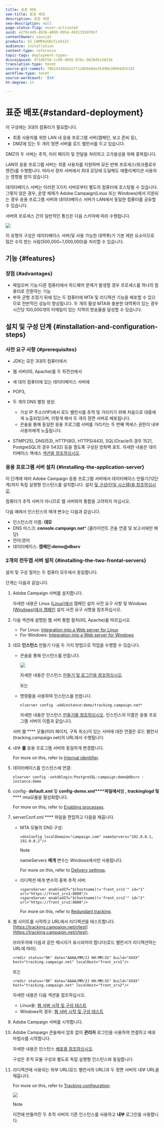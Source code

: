 ```yaml
---
title: 표준 배포
seo-title: 표준 배포
description: 표준 배포
seo-description: null
page-status-flag: never-activated
uuid: e2f9c4d9-4b36-4899-9954-493135597057
contentOwner: sauviat
products: SG_CAMPAIGN/CLASSIC
audience: installation
content-type: reference
topic-tags: deployment-types-
discoiquuid: d714b759-cc08-4656-876c-9820d5c56216
translation-type: tm+mt
source-git-commit: 70b143445b2e77128b9404e35d96b39694d55335
workflow-type: tm+mt
source-wordcount: '834'
ht-degree: 1%

---
```



# 표준 배포{#standard-deployment}

이 구성에는 3대의 컴퓨터가 필요합니다.

* 최종 사용자를 위한 LAN 내 응용 프로그램 서버(캠페인, 보고 준비 등),
* DMZ에 있는 두 개의 정면 서버를 로드 밸런서를 두고 있습니다.

DMZ의 두 서버는 추적, 미러 페이지 및 전달을 처리하고 고가용성을 위해 중복됩니다.

LAN의 응용 프로그램 서버는 최종 사용자를 지원하며 모든 반복 프로세스(워크플로우 엔진)를 수행합니다. 따라서 정차 서버에서 최대 로딩에 도달해도 애플리케이션 사용자는 영향을 받지 않습니다.

데이터베이스 서버는 이러한 3가지 서버로부터 별도의 컴퓨터에 호스팅될 수 있습니다. 그렇지 않은 경우, 운영 체제가 Adobe Campaign(Linux 또는 Windows)에서 지원되는 경우 응용 프로그램 서버와 데이터베이스 서버가 LAN에서 동일한 컴퓨터를 공유할 수 있습니다.

서버와 프로세스 간의 일반적인 통신은 다음 스키마에 따라 수행됩니다.

![](assets/s_001_ncs_install_standardconfig.png)

이 유형의 구성은 데이터베이스 서버(및 사용 가능한 대역폭)가 기본 제한 요소이므로 많은 수의 받는 사람(500,000~1,000,000)을 처리할 수 있습니다.

## 기능 {#features}

### 장점 {#advantages}

* 페일오버 기능:다른 컴퓨터에서 하드웨어 문제가 발생할 경우 프로세스를 하나의 컴퓨터로 전환하는 기능
* 부하 균형 조정기 뒤에 있는 두 컴퓨터에 MTA 및 리디렉션 기능을 배포할 수 있으므로 전반적인 성능이 향상됩니다. 두 개의 활성 MTA와 충분한 대역폭이 있는 경우 시간당 100,000개의 이메일이 있는 지역의 방송율을 달성할 수 있습니다.

## 설치 및 구성 단계 {#installation-and-configuration-steps}

### 사전 요구 사항 {#prerequisites}

* JDK는 모든 3대의 컴퓨터에서
* 웹 서버(IIS, Apache)를 두 최전선에서
* 세 대의 컴퓨터에 있는 데이터베이스 서버에
* POP3,
* 두 개의 DNS 별칭 생성:

   * 가상 IP 주소(VIP)에서 로드 밸런서를 추적 및 가리키기 위해 처음으로 대중에게 노출되었으며, 이렇게 해서 두 개의 정면 서버로 배포됩니다.
   * 콘솔을 통해 동일한 응용 프로그램 서버를 가리키는 두 번째 액세스 권한이 내부 사용자에게 노출됩니다.

* STMP(25), DNS(53), HTTP(80), HTTPS(443), SQL(Oracle의 경우 1521, PostgreSQL의 경우 5432) 등을 열도록 구성된 방화벽 포트. 자세한 내용은 데이터베이스 액세스 [섹션을 참조하십시오](../../installation/using/network-configuration.md#database-access).

### 응용 프로그램 서버 설치 {#installing-the-application-server}

이 단계에 따라 Adobe Campaign 응용 프로그램 서버에서 데이터베이스 만들기(12단계)까지 독립 실행형 인스턴스를 설치합니다. 설치 [및 구성(단일 시스템)을 참조하십시오](../../installation/using/standalone-deployment.md#installing-and-configuring--single-machine-).

컴퓨터가 추적 서버가 아니므로 웹 서버와의 통합을 고려하지 마십시오.

다음 예에서 인스턴스의 매개 변수는 다음과 같습니다.

* 인스턴스의 이름: **데모**
* DNS 마스크: **console.campaign.net*** (클라이언트 콘솔 연결 및 보고서에만 해당)
* 언어:영어
* 데이터베이스: **캠페인:demo@dbsrv**

### 2개의 전두엽 서버 설치 {#installing-the-two-frontal-servers}

설치 및 구성 절차는 두 컴퓨터 모두에서 동일합니다.

단계는 다음과 같습니다.

1. Adobe Campaign 서버를 설치합니다.

   자세한 내용은 Linux [(Linux)에서](../../installation/using/prerequisites-of-campaign-installation-in-linux.md) 캠페인 설치 사전 요구 사항 및 Windows [(Windows)에서 캠페인](../../installation/using/prerequisites-of-campaign-installation-in-windows.md) 설치 사전 요구 사항을 참조하십시오.

1. 다음 섹션에 설명된 웹 서버 통합 절차(IIS, Apache)를 따르십시오.

   * For Linux: [Integration into a Web server for Linux](../../installation/using/integration-into-a-web-server-for-linux.md)
   * For Windows: [Integration into a Web server for Windows](../../installation/using/integration-into-a-web-server-for-windows.md)

1. 데모 **인스턴스** 만들기 다음 두 가지 방법으로 작업을 수행할 수 있습니다.

   * 콘솔을 통해 인스턴스를 만듭니다.

      ![](assets/install_create_new_connexion.png)

      자세한 내용은 인스턴스 [만들기 및 로그인을 참조하십시오](../../installation/using/creating-an-instance-and-logging-on.md).

      또는

   * 명령줄을 사용하여 인스턴스를 만듭니다.

      ```
      nlserver config -addinstance:demo/tracking.campaign.net*
      ```

      자세한 내용은 인스턴스 [만들기를 참조하십시오](../../installation/using/command-lines.md#creating-an-instance).
   인스턴스의 이름은 응용 프로그램 서버의 이름과 같습니다.

   서버 웹 **** 모듈(미러 페이지, 구독 취소)이 있는 서버에 대한 연결은 로드 밸런서(tracking.campaign.net)의 URL에서 수행됩니다.

1. 내부 **를** 응용 프로그램 서버와 동일하게 변경합니다.

   For more on this, refer to [Internal identifier](../../installation/using/campaign-server-configuration.md#internal-identifier).

1. 데이터베이스를 인스턴스에 연결:

   ```
   nlserver config -setdblogin:PostgreSQL:campaign:demo@dbsrv -instance:demo
   ```

1. config- **default.xml** 및 **config-demo.xml****파일에서**&#x200B;웹 **, trackinglogd 및** **** mta모듈을 활성화합니다.

   For more on this, refer to [Enabling processes](../../installation/using/campaign-server-configuration.md#enabling-processes).

1. serverConf.xml **** 파일을 편집하고 다음을 채웁니다.

   * MTA 모듈의 DNS 구성:

      ```
      <dnsConfig localDomain="campaign.com" nameServers="192.0.0.1, 192.0.0.2"/>
      ```

      >[!NOTE]
      >
      >nameServers **매개** 변수는 Windows에서만 사용됩니다.

      For more on this, refer to [Delivery settings](../../installation/using/campaign-server-configuration.md#delivery-settings).

   * 리디렉션 매개 변수의 중복 추적 서버:

      ```
      <spareServer enabledIf="$(hostname)!='front_srv1'" id="1" url="https://front_srv1:8080"/>
      <spareServer enabledIf="$(hostname)!='front_srv2'" id="2" url="https://front_srv2:8080"/>
      ```

      For more on this, refer to [Redundant tracking](../../installation/using/configuring-campaign-server.md#redundant-tracking).

1. 웹 사이트를 시작하고 URL에서 리디렉션을 테스트합니다. [https://tracking.campaign.net/r/test](https://tracking.campaign.net/r/test).

   브라우저에 다음과 같은 메시지가 표시되어야 합니다(로드 밸런서가 리디렉션하는 URL에 따라).

   ```
   <redir status="OK" date="AAAA/MM/JJ HH:MM:SS" build="XXXX" host="tracking.campaign.net" localHost="front_srv1"/>
   ```

   또는

   ```
   <redir status="OK" date="AAAA/MM/JJ HH:MM:SS" build="XXXX" host="tracking.campaign.net" localHost="front_srv2"/>
   ```

   자세한 내용은 다음 섹션을 참조하십시오.

   * Linux용: [웹 서버 시작 및 구성 테스트](../../installation/using/integration-into-a-web-server-for-linux.md#launching-the-web-server-and-testing-the-configuration)
   * Windows의 경우: [웹 서버 시작 및 구성 테스트](../../installation/using/integration-into-a-web-server-for-windows.md#launching-the-web-server-and-testing-the-configuration)

1. Adobe Campaign 서버를 시작합니다.
1. Adobe Campaign 콘솔에서 암호 없이 **관리자** 로그인을 사용하여 연결하고 배포 마법사를 시작합니다.

   자세한 내용은 인스턴스 [배포를 참조하십시오](../../installation/using/deploying-an-instance.md).

   구성은 추적 모듈 구성과 별도로 독립 실행형 인스턴스와 동일합니다.

1. 리디렉션에 사용되는 외부 URL(로드 밸런서의 URL)과 두 정면 서버의 내부 URL을 채웁니다.

   For more on this, refer to [Tracking configuration](../../installation/using/deploying-an-instance.md#tracking-configuration).

   ![](assets/d_ncs_install_tracking2.png)

   >[!NOTE]
   >
   >이전에 만들어진 두 추적 서버의 기존 인스턴스를 사용하고 **내부** 로그인을 사용합니다.

